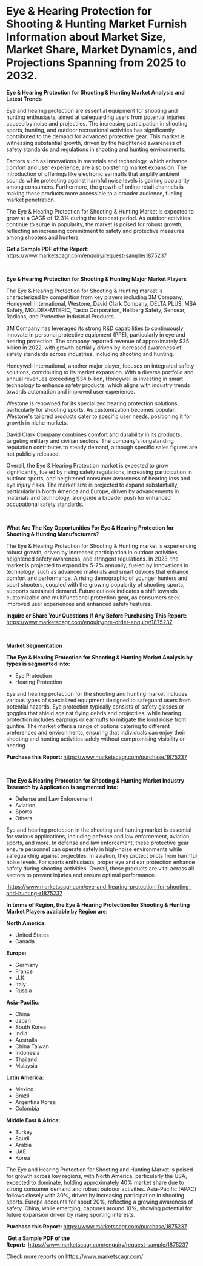<p><h1>Eye & Hearing Protection for Shooting & Hunting Market Furnish Information about Market Size, Market Share, Market Dynamics, and Projections Spanning from 2025 to 2032.</h1></p><p><strong>Eye & Hearing Protection for Shooting & Hunting Market Analysis and Latest Trends</strong></p>
<p><p>Eye and hearing protection are essential equipment for shooting and hunting enthusiasts, aimed at safeguarding users from potential injuries caused by noise and projectiles. The increasing participation in shooting sports, hunting, and outdoor recreational activities has significantly contributed to the demand for advanced protective gear. This market is witnessing substantial growth, driven by the heightened awareness of safety standards and regulations in shooting and hunting environments.</p><p>Factors such as innovations in materials and technology, which enhance comfort and user experience, are also bolstering market expansion. The introduction of offerings like electronic earmuffs that amplify ambient sounds while protecting against harmful noise levels is gaining popularity among consumers. Furthermore, the growth of online retail channels is making these products more accessible to a broader audience, fueling market penetration.</p><p>The Eye & Hearing Protection for Shooting & Hunting Market is expected to grow at a CAGR of 12.3% during the forecast period. As outdoor activities continue to surge in popularity, the market is poised for robust growth, reflecting an increasing commitment to safety and protective measures among shooters and hunters.</p></p>
<p><strong>Get a Sample PDF of the Report:&nbsp;</strong> <a href="https://www.marketscagr.com/enquiry/request-sample/1875237?utm_campaign=2326&utm_medium=2&utm_source=Github&utm_content=ia&utm_term=10022025&utm_id=eye-hearing-protection-for-shooting-hunting">https://www.marketscagr.com/enquiry/request-sample/1875237</a></p>
<p>&nbsp;</p>
<p><strong>Eye & Hearing Protection for Shooting & Hunting Major Market Players</strong></p>
<p><p>The Eye & Hearing Protection for Shooting & Hunting market is characterized by competition from key players including 3M Company, Honeywell International, Westone, David Clark Company, DELTA PLUS, MSA Safety, MOLDEX-MTERIC, Tasco Corporation, Hellberg Safety, Sensear, Radians, and Protective Industrial Products. </p><p>3M Company has leveraged its strong R&D capabilities to continuously innovate in personal protective equipment (PPE), particularly in eye and hearing protection. The company reported revenue of approximately $35 billion in 2022, with growth partially driven by increased awareness of safety standards across industries, including shooting and hunting.</p><p>Honeywell International, another major player, focuses on integrated safety solutions, contributing to its market expansion. With a diverse portfolio and annual revenues exceeding $34 billion, Honeywell is investing in smart technology to enhance safety products, which aligns with industry trends towards automation and improved user experience.</p><p>Westone is renowned for its specialized hearing protection solutions, particularly for shooting sports. As customization becomes popular, Westone's tailored products cater to specific user needs, positioning it for growth in niche markets.</p><p>David Clark Company combines comfort and durability in its products, targeting military and civilian sectors. The company's longstanding reputation contributes to steady demand, although specific sales figures are not publicly released.</p><p>Overall, the Eye & Hearing Protection market is expected to grow significantly, fueled by rising safety regulations, increasing participation in outdoor sports, and heightened consumer awareness of hearing loss and eye injury risks. The market size is projected to expand substantially, particularly in North America and Europe, driven by advancements in materials and technology, alongside a broader push for enhanced occupational safety standards.</p></p>
<p>&nbsp;</p>
<p><strong>What Are The Key Opportunities For Eye & Hearing Protection for Shooting & Hunting Manufacturers?</strong></p>
<p><p>The Eye & Hearing Protection for Shooting & Hunting market is experiencing robust growth, driven by increased participation in outdoor activities, heightened safety awareness, and stringent regulations. In 2023, the market is projected to expand by 5-7% annually, fueled by innovations in technology, such as advanced materials and smart devices that enhance comfort and performance. A rising demographic of younger hunters and sport shooters, coupled with the growing popularity of shooting sports, supports sustained demand. Future outlook indicates a shift towards customizable and multifunctional protection gear, as consumers seek improved user experiences and enhanced safety features.</p></p>
<p><strong>Inquire or Share Your Questions If Any Before Purchasing This Report:</strong> <a href="https://www.marketscagr.com/enquiry/pre-order-enquiry/1875237?utm_campaign=2326&utm_medium=2&utm_source=Github&utm_content=ia&utm_term=10022025&utm_id=eye-hearing-protection-for-shooting-hunting">https://www.marketscagr.com/enquiry/pre-order-enquiry/1875237</a></p>
<p>&nbsp;</p>
<p><strong>Market Segmentation</strong></p>
<p><strong>The Eye & Hearing Protection for Shooting & Hunting Market Analysis by types is segmented into:</strong></p>
<p><ul><li>Eye Protection</li><li>Hearing Protection</li></ul></p>
<p><p>Eye and hearing protection for the shooting and hunting market includes various types of specialized equipment designed to safeguard users from potential hazards. Eye protection typically consists of safety glasses or goggles that shield against flying debris and projectiles, while hearing protection includes earplugs or earmuffs to mitigate the loud noise from gunfire. The market offers a range of options catering to different preferences and environments, ensuring that individuals can enjoy their shooting and hunting activities safely without compromising visibility or hearing.</p></p>
<p><strong>Purchase this Report:&nbsp;</strong><a href="https://www.marketscagr.com/purchase/1875237?utm_campaign=2326&utm_medium=2&utm_source=Github&utm_content=ia&utm_term=10022025&utm_id=eye-hearing-protection-for-shooting-hunting">https://www.marketscagr.com/purchase/1875237</a></p>
<p>&nbsp;</p>
<p><strong>The Eye & Hearing Protection for Shooting & Hunting Market Industry Research by Application is segmented into:</strong></p>
<p><ul><li>Defense and Law Enforcement</li><li>Aviation</li><li>Sports</li><li>Others</li></ul></p>
<p><p>Eye and hearing protection in the shooting and hunting market is essential for various applications, including defense and law enforcement, aviation, sports, and more. In defense and law enforcement, these protective gear ensure personnel can operate safely in high-noise environments while safeguarding against projectiles. In aviation, they protect pilots from harmful noise levels. For sports enthusiasts, proper eye and ear protection enhance safety during shooting activities. Overall, these products are vital across all sectors to prevent injuries and ensure optimal performance.</p></p>
<p><a href="https://www.marketscagr.com/eye-and-hearing-protection-for-shooting-and-hunting-r1875237?utm_campaign=2326&utm_medium=2&utm_source=Github&utm_content=ia&utm_term=10022025&utm_id=eye-hearing-protection-for-shooting-hunting">&nbsp;https://www.marketscagr.com/eye-and-hearing-protection-for-shooting-and-hunting-r1875237</a></p>
<p><strong>In terms of Region, the Eye & Hearing Protection for Shooting & Hunting Market Players available by Region are:</strong></p>
<p>
    <p> <strong> North America: </strong>
        <ul>
            <li>United States</li>
            <li>Canada</li>
        </ul>
        </p> 
    <p> <strong> Europe: </strong>
        <ul>
            <li>Germany</li>
            <li>France</li>
            <li>U.K.</li>
            <li>Italy</li>
            <li>Russia</li>
        </ul>
        </p> 
    <p> <strong> Asia-Pacific: </strong>
        <ul>
            <li>China</li>
            <li>Japan</li>
            <li>South Korea</li>
            <li>India</li>
            <li>Australia</li>
            <li>China Taiwan</li>
            <li>Indonesia</li>
            <li>Thailand</li>
            <li>Malaysia</li>
        </ul>
        </p> 
    <p> <strong> Latin America: </strong>
        <ul>
            <li>Mexico</li>
            <li>Brazil</li>
            <li>Argentina Korea</li>
            <li>Colombia</li>
        </ul>
        </p> 
    <p> <strong> Middle East & Africa: </strong>
        <ul>
            <li>Turkey</li>
            <li>Saudi</li>
            <li>Arabia</li>
            <li>UAE</li>
            <li>Korea</li>
        </ul>
    </p>
    </p>
<p><p>The Eye and Hearing Protection for Shooting and Hunting Market is poised for growth across key regions, with North America, particularly the USA, expected to dominate, holding approximately 40% market share due to strong consumer demand and robust outdoor activities. Asia-Pacific (APAC) follows closely with 30%, driven by increasing participation in shooting sports. Europe accounts for about 20%, reflecting a growing awareness of safety. China, while emerging, captures around 10%, showing potential for future expansion driven by rising sporting interests.</p></p>
<p><strong>Purchase this Report: </strong><a href="https://www.marketscagr.com/purchase/1875237?utm_campaign=2326&utm_medium=2&utm_source=Github&utm_content=ia&utm_term=10022025&utm_id=eye-hearing-protection-for-shooting-hunting">https://www.marketscagr.com/purchase/1875237</a></p>
<p>&nbsp;<strong>Get a Sample PDF of the Report:&nbsp;&nbsp;</strong><a href="https://www.marketscagr.com/enquiry/request-sample/1875237?utm_campaign=2326&utm_medium=2&utm_source=Github&utm_content=ia&utm_term=10022025&utm_id=eye-hearing-protection-for-shooting-hunting">https://www.marketscagr.com/enquiry/request-sample/1875237</a></p>
<p><strong></strong></p>
<p>Check more reports on <a href="https://www.marketscagr.com/?utm_campaign=2326&utm_medium=2&utm_source=Github&utm_content=ia&utm_term=10022025&utm_id=eye-hearing-protection-for-shooting-hunting">https://www.marketscagr.com/</a></p>